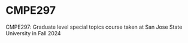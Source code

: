 # CMPE297
CMPE297: Graduate level special topics course taken at San Jose State University in Fall 2024
